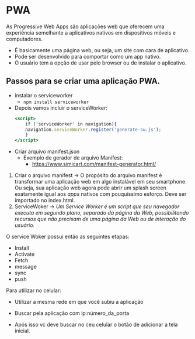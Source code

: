 # PWA 
As Progressive Web Apps são aplicações web que oferecem uma experiência semelhante a aplicativos nativos em dispositivos móveis e computadores. 
- É basicamente uma página web, ou seja, um site com cara de aplicativo.
- Pode ser desenvolvido para comportar como um app nativo.
- O usuário tem a opção de usar pelo browser ou de instalar o aplicativo.
## Passos para se criar uma aplicação PWA.
- instalar o serviceworker
    - `npm install serviceworker`
- Depois vamos incluir o serviceWorker:
    ```jsx
    <script>
    	if ('serviceWorker' in navigation){
    	navigation.serviceWorker.register('generate-sw.js');
    	}
    </script>
    ```
- Criar arquivo manifest.json
    - Exemplo de gerador de arquivo Manifest:
        - https://www.simicart.com/manifest-generator.html/
  

1. Criar o arquivo manifest → O propósito do arquivo manifest é transformar uma aplicação web em algo instalável em seu smartphone. Ou seja, sua aplicação web agora pode abrir um splash screen exatamente igual aos *apps* nativos com pouquíssimo esforço. Deve ser importado no index.html.
2. ServiceWoker → *Um Service Worker é um script que seu navegador executa em segundo plano, separado da página da Web, possibilitando recursos que não precisam de uma página da Web ou de interação do usuário.*

O service Woker possui então as seguintes etapas:

- Install
- Activate
- Fetch
- message
- sync
- push

Para utilizar no celular:
- Utilizar a mesma rede em que você subiu a aplicação 

- Buscar pela aplicação com ip:número_da_porta

- Após isso vc deve buscar no ceu celular o botão de adicionar a tela inicial. 
